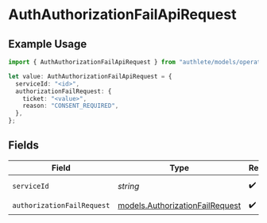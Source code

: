 # AuthAuthorizationFailApiRequest

## Example Usage

```typescript
import { AuthAuthorizationFailApiRequest } from "authlete/models/operations";

let value: AuthAuthorizationFailApiRequest = {
  serviceId: "<id>",
  authorizationFailRequest: {
    ticket: "<value>",
    reason: "CONSENT_REQUIRED",
  },
};
```

## Fields

| Field                                                                       | Type                                                                        | Required                                                                    | Description                                                                 |
| --------------------------------------------------------------------------- | --------------------------------------------------------------------------- | --------------------------------------------------------------------------- | --------------------------------------------------------------------------- |
| `serviceId`                                                                 | *string*                                                                    | :heavy_check_mark:                                                          | A service ID.                                                               |
| `authorizationFailRequest`                                                  | [models.AuthorizationFailRequest](../../models/authorizationfailrequest.md) | :heavy_check_mark:                                                          | N/A                                                                         |